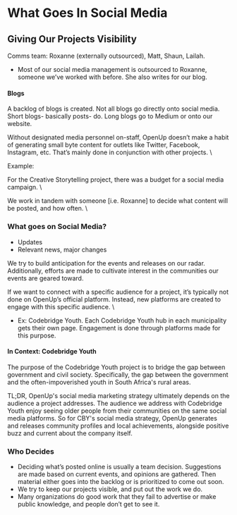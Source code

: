 # What Goes In Social Media

## Giving Our Projects Visibility

Comms team: Roxanne (externally outsourced), Matt, Shaun, Lailah.

* Most of our social media management is outsourced to Roxanne, someone we’ve worked with before. She also writes for our blog.&#x20;

#### Blogs

A backlog of blogs is created. Not all blogs go directly onto social media. Short blogs- basically posts- do. Long blogs go to Medium or onto our website.&#x20;

Without designated media personnel on-staff, OpenUp doesn’t make a habit of generating small byte content for outlets like Twitter, Facebook, Instagram, etc. That’s mainly done in conjunction with other projects. \


Example:&#x20;

For the Creative Storytelling project, there was a budget for a social media campaign. \


We work in tandem with someone \[i.e. Roxanne] to decide what content will be posted, and how often. \


### What goes on Social Media?&#x20;

* Updates
* Relevant news, major changes

We try to build anticipation for the events and releases on our radar. Additionally, efforts are made to cultivate interest in the communities our events are geared toward.&#x20;

If we want to connect with a specific audience for a project, it’s typically not done on OpenUp’s official platform. Instead, new platforms are created to engage with this specific audience. \


* Ex: Codebridge Youth. Each Codebridge Youth hub in each municipality gets their own page. Engagement is done through platforms made for this purpose.&#x20;

#### In Context: Codebridge Youth&#x20;

The purpose of the Codebridge Youth project is to bridge the gap between government and civil society. Specifically, the gap between the government and the often-impoverished youth in South Africa's rural areas. &#x20;

TL;DR, OpenUp's social media marketing strategy ultimately depends on the audience a project addresses. The audience we address with Codebridge Youth enjoy seeing older people from their communities on the same social media platforms. So for CBY's social media strategy, OpenUp generates and releases community profiles and local achievements, alongside positive buzz and current about the company itself. &#x20;



### Who Decides

* Deciding what’s posted online is usually a team decision. Suggestions are made based on current events, and opinions are gathered. Then material either goes into the backlog or is prioritized to come out soon. &#x20;
* We try to keep our projects visible, and put out the work we do.&#x20;
* Many organizations do good work that they fail to advertise or make public knowledge, and people don’t get to see it.&#x20;
